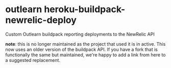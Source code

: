 # outlearn heroku-buildpack-newrelic-deploy

Custom Outlearn buildpack reporting deployments to the NewRelic API

**note**: this is no longer maintained as the project that used it is in active.  This now uses an older version of the buildpack API.  If you have a fork that is functionally the same but maintained, we're happy to add a link from here to a suggested replacement.
